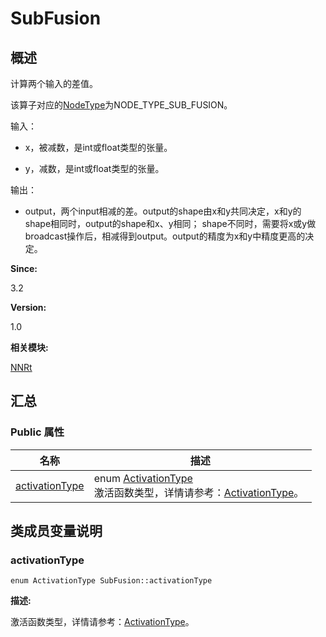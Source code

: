 # SubFusion


## 概述

计算两个输入的差值。

该算子对应的[NodeType](_n_n_rt.md#nodetype)为NODE_TYPE_SUB_FUSION。

输入：

- x，被减数，是int或float类型的张量。

- y，减数，是int或float类型的张量。

输出：

- output，两个input相减的差。output的shape由x和y共同决定，x和y的shape相同时，output的shape和x、y相同； shape不同时，需要将x或y做broadcast操作后，相减得到output。output的精度为x和y中精度更高的决定。

**Since:**

3.2

**Version:**

1.0

**相关模块:**

[NNRt](_n_n_rt.md)


## 汇总


### Public 属性

  | 名称 | 描述 | 
| -------- | -------- |
| [activationType](#activationtype) | enum&nbsp;[ActivationType](_n_n_rt.md#activationtype)<br/>激活函数类型，详情请参考：[ActivationType](_n_n_rt.md#activationtype)。&nbsp; | 


## 类成员变量说明


### activationType

  
```
enum ActivationType SubFusion::activationType
```
**描述:**

激活函数类型，详情请参考：[ActivationType](_n_n_rt.md#activationtype)。
